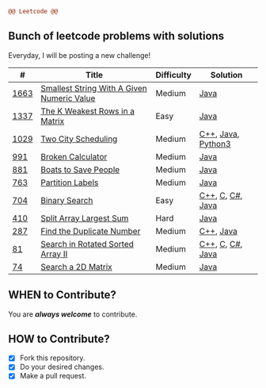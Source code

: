 
```diff
@@ Leetcode @@
```
## Bunch of leetcode problems with solutions ##
Everyday, I will be posting a new challenge!


| # | Title | Difficulty | Solution |
|---|-------|------------|----------|
|[1663](./algorithms/Java/SmallestStringWithAGivenNumericValue/SmallestStringWithAGivenNumericValue.docx)|[Smallest String With A Given Numeric Value](https://leetcode.com/problems/smallest-string-with-a-given-numeric-value/)|Medium|[Java](./algorithms/Java/SmallestStringWithAGivenNumericValue/SmallestStringWithAGivenNumericValue.java)|
|[1337](./algorithms/Java/TheKWeakestRowsinaMatrix/TheKWeakestRowsinaMatrix.docx)|[The K Weakest Rows in a Matrix](https://leetcode.com/problems/the-k-weakest-rows-in-a-matrix/)|Easy|[Java](./algorithms/Java/TheKWeakestRowsinaMatrix/TheKWeakestRowsinaMatrix.java)|
|[1029](./algorithms/Java/TwoCityScheduling/TwoCityScheduling.docx)|[Two City Scheduling](https://leetcode.com/problems/two-city-scheduling/)|Medium|[C++](./algorithms/C++/TwoCityScheduling/TwoCityScheduling.cpp), [Java](./algorithms/Java/TwoCityScheduling/TwoCityScheduling.java), [Python3](./algorithms/Python3/TwoCityScheduling/TwoCityScheduling.py)|
|[991](./algorithms/Java/BrokenCalculator/BrokenCalculator.docx)|[Broken Calculator](https://leetcode.com/problems/broken-calculator/)|Medium|[Java](./algorithms/Java/BrokenCalculator/BrokenCalculator.java)|
|[881](./algorithms/Java/BoatstoSavePeople/BoatstoSavePeople.docx)|[Boats to Save People](https://leetcode.com/problems/boats-to-save-people/)|Medium|[Java](./algorithms/Java/BoatstoSavePeople/BoatstoSavePeople.java)|
|[763](./algorithms/Java/PartitionLabels/PartitionLabels.docx)|[Partition Labels](https://leetcode.com/problems/partition-labels)|Medium|[Java](./algorithms/Java/PartitionLabels/PartitionLabels.java)|
|[704](./algorithms/Java/BinarySearch/BinarySearch.docx)|[Binary Search](https://leetcode.com/problems/binary-search/)|Easy|[C++](./algorithms/C++/BinarySearch/BinarySearch.cpp), [C](./algorithms/C/BinarySearch/BinarySearch.c), [C#](./algorithms/Csharp/BinarySearch/BinarySearch.cs), [Java](./algorithms/Java/BinarySearch/BinarySearch.java)|
|[410](./algorithms/Java/SplitArrayLargestSum/SplitArrayLargestSum.docx)|[Split Array Largest Sum](https://leetcode.com/problems/split-array-largest-sum/)|Hard|[Java](./algorithms/Java/SplitArrayLargestSum/SplitArrayLargestSum.java)|
|[287](./algorithms/Java/FindtheDuplicateNumber/FindtheDuplicateNumber.docx)|[Find the Duplicate Number](https://leetcode.com/problems/find-the-duplicate-number/)|Medium|[C++](./algorithms/C++/FindtheDuplicateNumber/FindtheDuplicateNumber.cpp), [Java](./algorithms/Java/FindtheDuplicateNumber/FindtheDuplicateNumber.java)|
|[81](./algorithms/Java/SearchinRotatedSortedArrayII/SearchinRotatedSortedArrayII.docx)|[Search in Rotated Sorted Array II](https://leetcode.com/problems/search-in-rotated-sorted-array-ii/)|Medium|[C++](./algorithms/C++/SearchinRotatedSortedArrayII/SearchinRotatedSortedArrayII.cpp), [C](./algorithms/C/SearchinRotatedSortedArrayII/SearchinRotatedSortedArrayII.c), [C#](./algorithms/Csharp/SearchinRotatedSortedArrayII/SearchinRotatedSortedArrayII.cs), [Java](./algorithms/Java/SearchinRotatedSortedArrayII/SearchinRotatedSortedArrayII.java)|
|[74](./algorithms/Java/Searcha2DMatrix/Searcha2DMatrix.docx)|[Search a 2D Matrix](https://leetcode.com/problems/search-a-2d-matrix/)|Medium|[Java](./algorithms/Java/Searcha2DMatrix/Searcha2DMatrix.java)|






## WHEN to Contribute? ##
You are ***always welcome*** to contribute.

## HOW to Contribute? ##
- [x] Fork this repository.
- [x] Do your desired changes.
- [x] Make a pull request.

